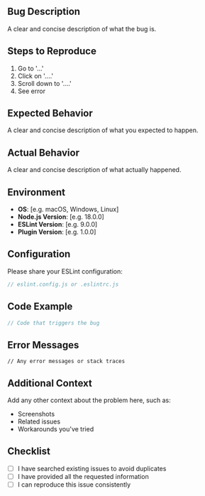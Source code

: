 ## Bug Description

A clear and concise description of what the bug is.

## Steps to Reproduce

1. Go to '...'
2. Click on '....'
3. Scroll down to '....'
4. See error

## Expected Behavior

A clear and concise description of what you expected to happen.

## Actual Behavior

A clear and concise description of what actually happened.

## Environment

- **OS**: [e.g. macOS, Windows, Linux]
- **Node.js Version**: [e.g. 18.0.0]
- **ESLint Version**: [e.g. 9.0.0]
- **Plugin Version**: [e.g. 1.0.0]

## Configuration

Please share your ESLint configuration:

```javascript
// eslint.config.js or .eslintrc.js
```

## Code Example

```javascript
// Code that triggers the bug
```

## Error Messages

```
// Any error messages or stack traces
```

## Additional Context

Add any other context about the problem here, such as:
- Screenshots
- Related issues
- Workarounds you've tried

## Checklist

- [ ] I have searched existing issues to avoid duplicates
- [ ] I have provided all the requested information
- [ ] I can reproduce this issue consistently 